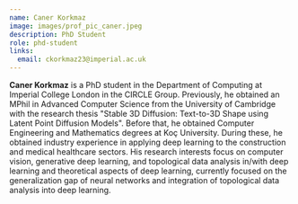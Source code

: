 ```yaml
---
name: Caner Korkmaz
image: images/prof_pic_caner.jpeg
description: PhD Student
role: phd-student
links:
  email: ckorkmaz23@imperial.ac.uk
---
```


<strong>Caner Korkmaz</strong> is a PhD student in the Department of Computing at Imperial College London in the CIRCLE Group.  Previously, he obtained an MPhil in Advanced Computer Science from the University of Cambridge with the research thesis "Stable 3D Diffusion: Text-to-3D Shape using Latent Point Diffusion Models". Before that, he obtained Computer Engineering and Mathematics degrees at Koç University. During these, he obtained industry experience in applying deep learning to the construction and medical healthcare sectors. His research interests focus on computer vision, generative deep learning, and topological data analysis in/with deep learning and theoretical aspects of deep learning, currently focused on the generalization gap of neural networks and integration of topological data analysis into deep learning.